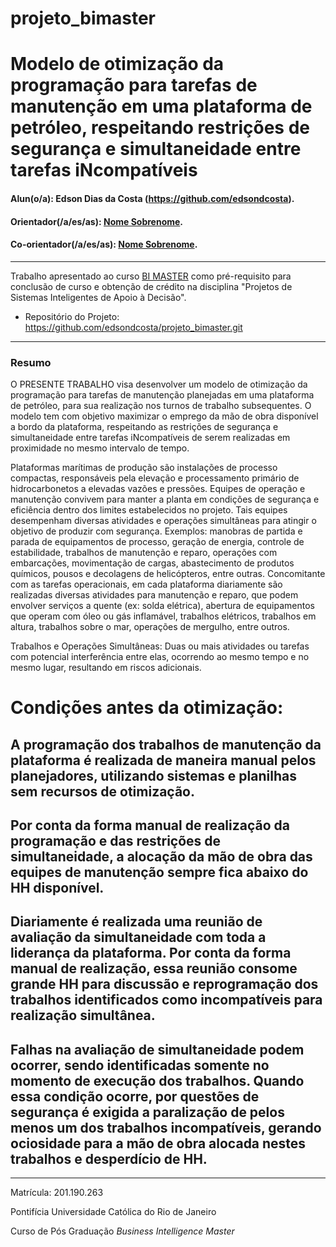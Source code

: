 # projeto_bimaster
# Modelo de otimização da programação para tarefas de manutenção em uma plataforma de petróleo, respeitando restrições de segurança e simultaneidade entre tarefas iNcompatíveis 

#### Alun(o/a): Edson Dias da Costa (https://github.com/edsondcosta).

#### Orientador(/a/es/as): [Nome Sobrenome](https://github.com/link_do_github).
#### Co-orientador(/a/es/as): [Nome Sobrenome](https://github.com/link_do_github). <!-- caso não aplicável, remover esta linha -->

---

Trabalho apresentado ao curso [BI MASTER](https://ica.puc-rio.ai/bi-master) como pré-requisito para conclusão de curso e
obtenção de crédito na disciplina "Projetos de Sistemas Inteligentes de Apoio à Decisão".

- Repositório do Projeto: https://github.com/edsondcosta/projeto_bimaster.git
---

### Resumo

O PRESENTE TRABALHO visa desenvolver um modelo de otimização da programação para tarefas de manutenção planejadas em uma plataforma de petróleo, 
para sua realização nos turnos de trabalho subsequentes. O modelo tem com objetivo maximizar o emprego da mão de obra disponível a bordo da plataforma, 
respeitando as restrições de segurança e simultaneidade entre tarefas iNcompatíveis de serem realizadas em proximidade no mesmo intervalo de tempo.

Plataformas marítimas de produção são instalações de processo compactas, responsáveis pela elevação e processamento primário de hidrocarbonetos 
a elevadas vazões e pressões. 
Equipes de operação e manutenção convivem para manter a planta em condições de segurança e eficiência dentro dos limites estabelecidos no projeto. 
Tais equipes desempenham diversas atividades e operações simultâneas para atingir o objetivo de produzir com segurança. Exemplos: manobras de partida 
e parada de equipamentos de processo, geração de energia, controle de estabilidade, trabalhos de manutenção e reparo, operações com embarcações, 
movimentação de cargas, abastecimento de produtos químicos, pousos e decolagens de helicópteros, entre outras. 
Concomitante com as tarefas operacionais, em cada plataforma diariamente são realizadas diversas atividades para manutenção e reparo, que podem envolver 
serviços a quente (ex: solda elétrica), abertura de equipamentos que operam com óleo ou gás inflamável, trabalhos elétricos, trabalhos em altura, 
trabalhos sobre o mar, operações de mergulho, entre outros.

Trabalhos e Operações Simultâneas: Duas ou mais atividades ou tarefas com potencial interferência entre elas, ocorrendo ao mesmo tempo e no mesmo lugar, 
resultando em riscos adicionais.

# Condições antes da otimização:
   ## A programação dos trabalhos de manutenção da plataforma é realizada de maneira manual pelos planejadores, utilizando sistemas e planilhas sem recursos de otimização. 
   ## Por conta da forma manual de realização da programação e das restrições de simultaneidade, a alocação da mão de obra das equipes de manutenção sempre fica abaixo do HH disponível.
   ## Diariamente é realizada uma reunião de avaliação da simultaneidade com toda a liderança da plataforma. Por conta da forma manual de realização, essa reunião consome grande HH para discussão e reprogramação dos trabalhos identificados como incompatíveis para realização simultânea.
   ## Falhas na avaliação de simultaneidade podem ocorrer, sendo identificadas somente no momento de execução dos trabalhos. Quando essa condição ocorre, por questões de segurança é exigida a paralização de pelos menos um dos trabalhos incompatíveis, gerando ociosidade para a mão de obra alocada nestes trabalhos e desperdício de HH.


---

Matrícula: 201.190.263

Pontifícia Universidade Católica do Rio de Janeiro

Curso de Pós Graduação *Business Intelligence Master*
